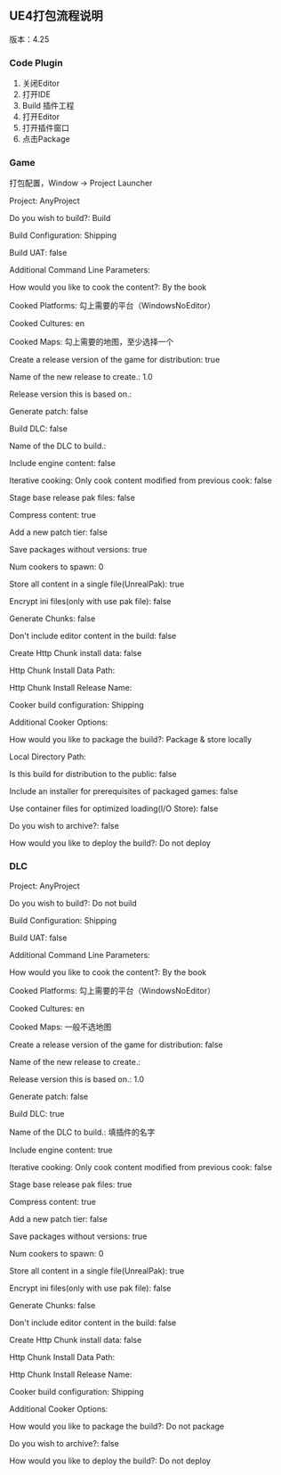 ## UE4打包流程说明
版本：4.25

### Code Plugin
1. 关闭Editor
2. 打开IDE
3. Build 插件工程
4. 打开Editor
5. 打开插件窗口
6. 点击Package


### Game
打包配置，Window -> Project Launcher

Project: AnyProject



Do you wish to build?: Build

Build Configuration: Shipping

Build UAT: false

Additional Command Line Parameters:



How would you like to cook the content?: By the book

Cooked Platforms: 勾上需要的平台（WindowsNoEditor）

Cooked Cultures: en

Cooked Maps: 勾上需要的地图，至少选择一个

Create a release version of the game for distribution: true

Name of the new release to create.: 1.0

Release version this is based on.:

Generate patch: false

Build DLC: false

Name of the DLC to build.:

Include engine content: false

Iterative cooking: Only cook content modified from previous cook: false

Stage base release pak files: false

Compress content: true

Add a new patch tier: false

Save packages without versions: true

Num cookers to spawn: 0

Store all content in a single file(UnrealPak): true

Encrypt ini files(only with use pak file): false

Generate Chunks: false

Don't include editor content in the build: false

Create Http Chunk install data: false

Http Chunk Install Data Path:

Http Chunk Install Release Name:

Cooker build configuration: Shipping

Additional Cooker Options:



How would you like to package the build?: Package & store locally

Local Directory Path:

Is this build for distribution to the public: false

Include an installer for prerequisites of packaged games: false

Use container files for optimized loading(I/O Store): false



Do you wish to archive?: false



How would you like to deploy the build?: Do not deploy

### DLC
Project: AnyProject



Do you wish to build?: Do not build

Build Configuration: Shipping

Build UAT: false

Additional Command Line Parameters:



How would you like to cook the content?: By the book

Cooked Platforms: 勾上需要的平台（WindowsNoEditor）

Cooked Cultures: en

Cooked Maps: 一般不选地图

Create a release version of the game for distribution: false

Name of the new release to create.:

Release version this is based on.: 1.0

Generate patch: false

Build DLC: true

Name of the DLC to build.: 填插件的名字

Include engine content: true

Iterative cooking: Only cook content modified from previous cook: false

Stage base release pak files: true

Compress content: true

Add a new patch tier: false

Save packages without versions: true

Num cookers to spawn: 0

Store all content in a single file(UnrealPak): true

Encrypt ini files(only with use pak file): false

Generate Chunks: false

Don't include editor content in the build: false

Create Http Chunk install data: false

Http Chunk Install Data Path:

Http Chunk Install Release Name:

Cooker build configuration: Shipping

Additional Cooker Options:



How would you like to package the build?: Do not package



Do you wish to archive?: false



How would you like to deploy the build?: Do not deploy
